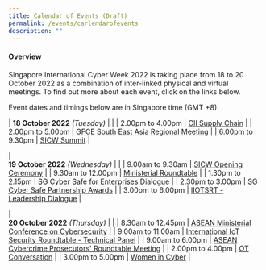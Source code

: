 ```yaml
---
title: Calendar of Events (Draft)
permalink: /events/carlendarofevents
description: ""
---
```

#### **Overview**

Singapore International Cyber Week 2022 is taking place from 18 to 20 October 2022 as a combination of inter-linked physical and virtual meetings. To find out more about each event, click on the links below.

Event dates and timings below are in Singapore time (GMT +8). 

| **18 October 2022** *(Tuesday)*   |                                                                                             |
| 2.00pm to 4.00pm           | [CII Supply Chain](/events/18-October-2022/CSC) |
| 2.00pm to 5.00pm              | [GFCE South East Asia Regional Meeting](/events/18-October-2022/GFCE)   |
| 6.00pm to 9.30pm          | [SICW Summit](/events/18-October-2022/summit)   |

| <br> **19 October 2022** *(Wednesday)* |                                                                                                |
| 9.00am to 9.30am           | [SICW Opening Ceremony](/events/19-October-2022/OC)    |
| 9.30am to 12.00pm           | [Ministerial Roundtable](/events/19-October-2022/MRT) |
| 1.30pm to 2.15pm           | [SG Cyber Safe for Enterprises Dialogue](/events/19-October-2022/SCD) |
| 2.30pm to 3.00pm           | [SG Cyber Safe Partnership Awards](/events/19-October-2022/SCDawards) |
| 3.00pm to 6.00pm                | [IIOTSRT - Leadership Dialogue](/events/19-October-2022/IOT-LD) |

|<br>**20 October 2022** *(Thursday)*  |                                                                                                |
| 8.30am to 12.45pm             | [ASEAN Ministerial Conference on Cybersecurity](/events/20-October-2022/AMCC)   |
| 9.00am to 11.00am           | [International IoT Security Roundtable - Technical Panel](/events/20-October-2022/IISR-TP)     |
| 9.00am to 6.00pm                | [ASEAN Cybercrime Prosecutors' Roundtable Meeting](/events/20-October-2022/ACPRM)   |
| 2.00pm to 4.00pm              | [OT Conversation](/events/20-October-2022/OTC)   |
| 3.00pm to 5.00pm          | [Women in Cyber](/events/20-October-2022/WIC)   |